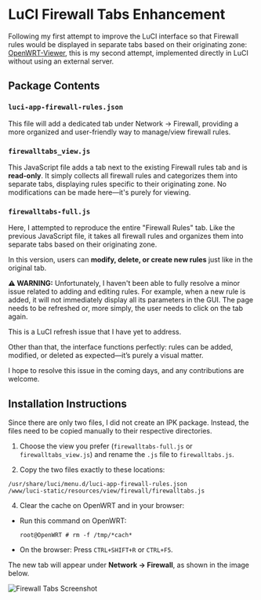 
# LuCI Firewall Tabs Enhancement

Following my first attempt to improve the LuCI interface so that Firewall rules would be displayed in separate tabs based on their originating zone: [OpenWRT-Viewer](https://github.com/LordSpectre/OpenWRT-Viewer), this is my second attempt, implemented directly in LuCI without using an external server.

## Package Contents

### `luci-app-firewall-rules.json`
This file will add a dedicated tab under Network → Firewall, providing a more organized and user-friendly way to manage/view firewall rules.

### `firewalltabs_view.js`
This JavaScript file adds a tab next to the existing Firewall rules tab and is **read-only**. It simply collects all firewall rules and categorizes them into separate tabs, displaying rules specific to their originating zone. No modifications can be made here—it's purely for viewing.

### `firewalltabs-full.js`
Here, I attempted to reproduce the entire "Firewall Rules" tab. Like the previous JavaScript file, it takes all firewall rules and organizes them into separate tabs based on their originating zone.

In this version, users can **modify, delete, or create new rules** just like in the original tab.

**⚠ WARNING:** Unfortunately, I haven't been able to fully resolve a minor issue related to adding and editing rules. For example, when a new rule is added, it will not immediately display all its parameters in the GUI. The page needs to be refreshed or, more simply, the user needs to click on the tab again.

This is a LuCI refresh issue that I have yet to address.

Other than that, the interface functions perfectly: rules can be added, modified, or deleted as expected—it’s purely a visual matter.

I hope to resolve this issue in the coming days, and any contributions are welcome.

## Installation Instructions

Since there are only two files, I did not create an IPK package. Instead, the files need to be copied manually to their respective directories.

1. Choose the view you prefer (`firewalltabs-full.js` or `firewalltabs_view.js`) and rename the `.js` file to `firewalltabs.js`.

2. Copy the two files exactly to these locations:
```
/usr/share/luci/menu.d/luci-app-firewall-rules.json
/www/luci-static/resources/view/firewall/firewalltabs.js
```

4. Clear the cache on OpenWRT and in your browser:

- Run this command on OpenWRT:
  ```
  root@OpenWRT # rm -f /tmp/*cach*
  ```
- On the browser: Press `CTRL+SHIFT+R` or `CTRL+F5`.

The new tab will appear under **Network → Firewall**, as shown in the image below.

![Firewall Tabs Screenshot](https://cover.laforestaincantata.org/i/00f6d64b-dabe-4300-ab3f-50fe84d870c3.png)
